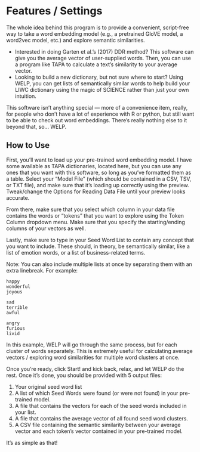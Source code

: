
# Features / Settings

The whole idea behind this program is to provide a convenient, script-free way to take a word embedding model (e.g., a pretrained GloVE model, a word2vec model, etc.) and explore semantic similarities.

- Interested in doing Garten et al.’s (2017) DDR method? This software can give you the average vector of user-supplied words. Then, you can use a program like TAPA to calculate a text’s similarity to your average vector.
- Looking to build a new dictionary, but not sure where to start? Using WELP, you can get lists of semantically similar words to help build your LIWC dictionary using the magic of SCIENCE rather than just your own intuition.

This software isn’t anything special — more of a convenience item, really, for people who don’t have a lot of experience with R or python, but still want to be able to check out word embeddings. There’s really nothing else to it beyond that, so… WELP.

## How to Use

First, you’ll want to load up your pre-trained word embedding model. I have some available as TAPA dictionaries, located here, but you can use any ones that you want with this software, so long as you’ve formatted them as a table. Select your “Model File” (which should be contained in a CSV, TSV, or TXT file),  and make sure that it’s loading up correctly using the preview. Tweak/change the Options for Reading Data File until your preview looks accurate.

From there, make sure that you select which column in your data file contains the words or “tokens” that you want to explore using the Token Column dropdown menu. Make sure that you specify the starting/ending columns of your vectors as well.

Lastly, make sure to type in your Seed Word List to contain any concept that you want to include. These should, in theory, be semantically similar, like a list of emotion words, or a list of business-related terms.

Note: You can also include multiple lists at once by separating them with an extra linebreak. For example:

    happy
    wonderful
    joyous

    sad
    terrible
    awful

    angry
    furious
    livid

In this example, WELP will go through the same process, but for each cluster of words separately. This is extremely useful for calculating average vectors / exploring word similarities for multiple word clusters at once.

Once you’re ready, click Start! and kick back, relax, and let WELP do the rest. Once it’s done, you should be provided with 5 output files:

1. Your original seed word list
2. A list of which Seed Words were found (or were not found) in your pre-trained model.
3. A file that contains the vectors for each of the seed words included in your list.
4. A file that contains the average vector of all found seed word clusters.
5. A CSV file containing the semantic similarity between your average vector and each token’s vector contained in your pre-trained model.

It’s as simple as that!
